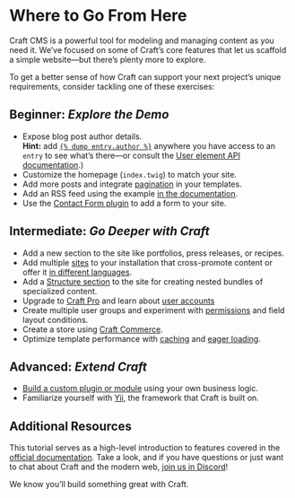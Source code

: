 # Where to Go From Here

Craft CMS is a powerful tool for modeling and managing content as you need it. We’ve focused on some of Craft’s core features that let us scaffold a simple website—but there’s plenty more to explore.

To get a better sense of how Craft can support your next project’s unique requirements, consider tackling one of these exercises:

## Beginner: _Explore the Demo_

- Expose blog post author details.  
  **Hint:** add [`{% dump entry.author %}`](/4.x/dev/tags.md#dump) anywhere you have access to an `entry` to see what’s there—or consult the [User element API documentation](craft4:craft\elements\User).)
- Customize the homepage (`index.twig`) to match your site.
- Add more posts and integrate [pagination](/4.x/dev/tags.md#paginate) in your templates.
- Add an RSS feed using the example [in the documentation](kb:rss-and-atom-feeds).
- Use the [Contact Form plugin](https://plugins.craftcms.com/contact-form) to add a form to your site.

## Intermediate: _Go Deeper with Craft_

- Add a new section to the site like portfolios, press releases, or recipes.
- Add multiple [sites](/4.x/sites.md) to your installation that cross-promote content or offer it [in different languages](/4.x/sites.md#setting-up-a-localized-site).
- Add a [Structure section](/4.x/entries.md#sections) to the site for creating nested bundles of specialized content.
- Upgrade to [Craft Pro](kb:upgrading-to-craft-pro) and learn about [user accounts](/4.x/users.md)
- Create multiple user groups and experiment with [permissions](/4.x/user-management.md) and field layout conditions.
- Create a store using [Craft Commerce](https://craftcms.com/commerce).
- Optimize template performance with [caching](/4.x/dev/tags.md#cache) and [eager loading](/4.x/dev/eager-loading-elements.md).

## Advanced: _Extend Craft_

- [Build a custom plugin or module](/4.x/extend/) using your own business logic.
- Familiarize yourself with [Yii](https://www.yiiframework.com/doc/guide/2.0/en), the framework that Craft is built on.

## Additional Resources

This tutorial serves as a high-level introduction to features covered in the [official documentation](/4.x/). Take a look, and if you have questions or just want to chat about Craft and the modern web, [join us in Discord](https://craftcms.com/discord)!

We know you’ll build something great with Craft.
